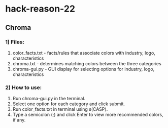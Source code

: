 # hack-reason-22
## Chroma

### 1) Files:
   1. color_facts.txt    -     facts/rules that associate colors with industry, logo, characteristics
   2. chroma.txt         -     determines matching colors between the three categories
   3. chroma-gui.py      -     GUI display for selecting options for industry, logo, characteristics

### 2) How to use:
   1. Run chroma-gui.py in the terminal.
   2. Select one option for each category and click submit.
   3. Run color_facts.txt in terminal using s(CASP).
   4. Type a semicolon (;) and click Enter to view more recommended colors, if any.
